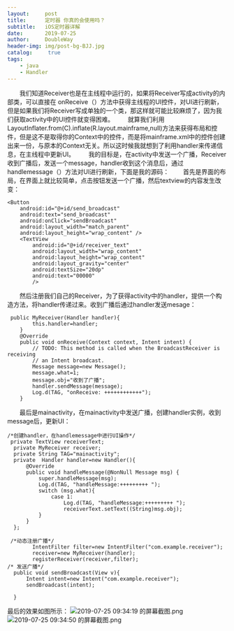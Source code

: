 ```yaml
---
layout:     post
title:      定时器 你真的会使用吗？
subtitle:   iOS定时器详解
date:       2019-07-25
author:     DoubleWay
header-img: img/post-bg-BJJ.jpg
catalog: 	 true
tags:
    - java
    - Handler
---
```

&emsp;&emsp;我们知道Receiver也是在主线程中运行的，如果将Receiver写成activity的内部类，可以直接在 onReceive（）方法中获得主线程的UI控件，对UI进行刷新，但是如果我们将Receiver写成单独的一个类，那这样就可能比较麻烦了，因为我们获取activity中的UI控件就变得困难。
&emsp;&emsp;就算我们利用LayoutInflater.from(C).inflate(R.layout.mainframe,null)方法来获得布局和控件，但是这不是取得你的Context中的控件，而是将mainframe.xml中的控件创建出来一份，与原本的Context无关。所以这时候我就想到了利用handler来传递信息，在主线程中更新UI。
&emsp;&emsp;我的目标是，在activity中发送一个广播，Receiver收到广播后，发送一个message，handler收到这个消息后，通过handlemessage（）方法对UI进行刷新，下面是我的源码：
&emsp;&emsp;首先是界面的布局，在界面上就比较简单，点击按钮发送一个广播，然后textview的内容发生改变：
````
<Button
    android:id="@+id/send_broadcast"
    android:text="send_broadcast"
    android:onClick="sendBroadcast"
    android:layout_width="match_parent"
    android:layout_height="wrap_content" />
    <TextView
        android:id="@+id/receiver_text"
        android:layout_width="wrap_content"
        android:layout_height="wrap_content"
        android:layout_gravity="center"
        android:textSize="20dp"
        android:text="00000"
        />
`````
&emsp;&emsp;然后注册我们自己的Receiver，为了获得activity中的handler，提供一个构造方法，将handler传递过来。收到广播后通过handler发送mesage：
`````
 public MyReceiver(Handler handler){
        this.handler=handler;
    }
    @Override
    public void onReceive(Context context, Intent intent) {
        // TODO: This method is called when the BroadcastReceiver is receiving
        // an Intent broadcast.
        Message message=new Message();
        message.what=1;
        message.obj="收到了广播";
        handler.sendMessage(message);
        Log.d(TAG, "onReceive: ++++++++++++");
    }
`````
&emsp;&emsp;最后是mainactivity，在mainactivity中发送广播，创建handler实例，收到message后，更新UI：
`````
/*创建handler，在handlemessage中进行UI操作*/
 private TextView receiverText;
  private MyReceiver receiver;
  private String TAG="mainactivity";
  private  Handler handler=new Handler(){
      @Override
      public void handleMessage(@NonNull Message msg) {
          super.handleMessage(msg);
          Log.d(TAG, "handleMessage:+++++++++ ");
          switch (msg.what){
              case 1:
                  Log.d(TAG, "handleMessage:+++++++++ ");
                  receiverText.setText((String)msg.obj);
          }
      }
  };

 /*动态注册广播*/
        IntentFilter filter=new IntentFilter("com.example.receiver");
        receiver=new MyReceiver(handler);
        registerReceiver(receiver,filter);
/* 发送广播*/
  public void sendBroadcast(View v){
      Intent intent=new Intent("com.example.receiver");
      sendBroadcast(intent);

  }
``````
最后的效果如图所示：
![2019-07-25 09:34:19 的屏幕截图.png](https://upload-images.jianshu.io/upload_images/16808961-a2cc7328c4b901c4.png?imageMogr2/auto-orient/strip%7CimageView2/2/w/1240)
![2019-07-25 09:34:50 的屏幕截图.png](https://upload-images.jianshu.io/upload_images/16808961-2cdd35b3490415bb.png?imageMogr2/auto-orient/strip%7CimageView2/2/w/1240)

